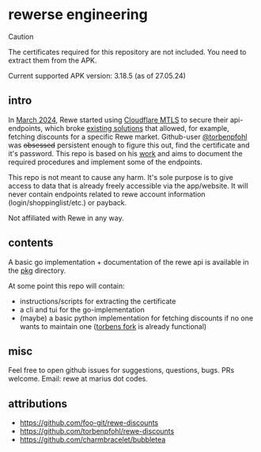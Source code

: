 # rewerse engineering

> [!CAUTION]
> The certificates required for this repository are not included. You need to extract them from the APK.

Current supported APK version: 3.18.5 (as of 27.05.24)

## intro

In [March 2024](https://github.com/foo-git/rewe-discounts/issues/19), Rewe started
using [Cloudflare MTLS](https://www.cloudflare.com/learning/access-management/what-is-mutual-tls/) to secure their api-endpoints, which
broke [existing solutions](https://github.com/foo-git/rewe-discounts) that allowed, for example, fetching discounts for a specific Rewe market.
Github-user [@torbenpfohl](https://github.com/torbenpfohl) was ~~obsessed~~ persistent enough to figure this out, find the certificate and it's password. This repo is based on
his [work](https://github.com/torbenpfohl/rewe-discounts/blob/requests_based/how%20to%20get%20private.pem%20and%20private.key.txt) and aims to document the required procedures and implement some of the endpoints.

This repo is not meant to cause any harm. It's sole purpose is to give access to data that is already freely
accessible via the app/website. It will never contain endpoints related to rewe account information (login/shoppinglist/etc.) or payback.

Not affiliated with Rewe in any way.

## contents

A basic go implementation + documentation of the rewe api is available in the [pkg](pkg) directory. 

At some point this repo will contain:
- instructions/scripts for extracting the certificate
- a cli and tui for the go-implementation
- (maybe) a basic python implementation for fetching discounts if no one wants to maintain one ([torbens fork](https://github.com/torbenpfohl/rewe-discounts) is already functional)

## misc

Feel free to open github issues for suggestions, questions, bugs. PRs welcome. Email: rewe at marius dot codes.

## attributions

- https://github.com/foo-git/rewe-discounts
- https://github.com/torbenpfohl/rewe-discounts
- https://github.com/charmbracelet/bubbletea
